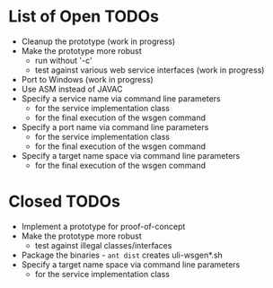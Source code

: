 List of Open TODOs
==================

* Cleanup the prototype (work in progress)
* Make the prototype more robust
    * run without '-c'
    * test against various web service interfaces (work in progress)
* Port to Windows (work in progress)
* Use ASM instead of JAVAC
* Specify a service name via command line parameters
    * for the service implementation class
    * for the final execution of the wsgen command
* Specify a port name via command line parameters
    * for the service implementation class
    * for the final execution of the wsgen command
* Specify a target name space via command line parameters
    * for the final execution of the wsgen command

Closed TODOs
============

* Implement a prototype for proof-of-concept
* Make the prototype more robust
    * test against illegal classes/interfaces
* Package the binaries - `ant dist` creates uli-wsgen*.sh
* Specify a target name space via command line parameters
    * for the service implementation class
